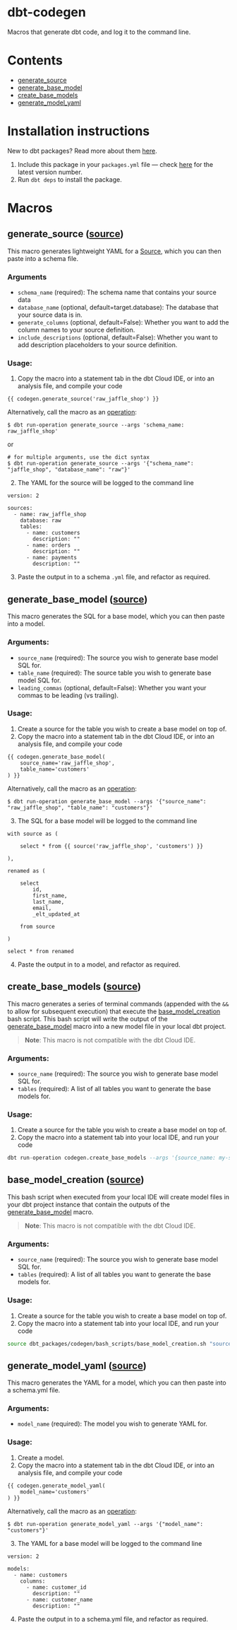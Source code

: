 # dbt-codegen

Macros that generate dbt code, and log it to the command line.

# Contents
* [generate_source](#generate_source-source)
* [generate_base_model](#generate_base_model-source)
* [create_base_models](#create_base_models-source)
* [generate_model_yaml](#generate_model_yaml-source)

# Installation instructions
New to dbt packages? Read more about them [here](https://docs.getdbt.com/docs/building-a-dbt-project/package-management/).
1. Include this package in your `packages.yml` file — check [here](https://hub.getdbt.com/dbt-labs/codegen/latest/) for the latest version number.
2. Run `dbt deps` to install the package.

# Macros
## generate_source ([source](macros/generate_source.sql))
This macro generates lightweight YAML for a [Source](https://docs.getdbt.com/docs/using-sources),
which you can then paste into a schema file.

### Arguments
* `schema_name` (required): The schema name that contains your source data
* `database_name` (optional, default=target.database): The database that your
source data is in.
* `generate_columns` (optional, default=False): Whether you want to add the
column names to your source definition.
* `include_descriptions` (optional, default=False): Whether you want to add 
description placeholders to your source definition.

### Usage:
1. Copy the macro into a statement tab in the dbt Cloud IDE, or into an analysis file, and compile your code

```
{{ codegen.generate_source('raw_jaffle_shop') }}
```

Alternatively, call the macro as an [operation](https://docs.getdbt.com/docs/using-operations):

```
$ dbt run-operation generate_source --args 'schema_name: raw_jaffle_shop'
```

or

```
# for multiple arguments, use the dict syntax
$ dbt run-operation generate_source --args '{"schema_name": "jaffle_shop", "database_name": "raw"}'
```

2. The YAML for the source will be logged to the command line

```
version: 2

sources:
  - name: raw_jaffle_shop
    database: raw
    tables:
      - name: customers
        description: ""
      - name: orders
        description: ""
      - name: payments
        description: ""
```

3. Paste the output in to a schema `.yml` file, and refactor as required.

## generate_base_model ([source](macros/generate_base_model.sql))
This macro generates the SQL for a base model, which you can then paste into a
model.

### Arguments:
* `source_name` (required): The source you wish to generate base model SQL for.
* `table_name` (required): The source table you wish to generate base model SQL for.
* `leading_commas` (optional, default=False): Whether you want your commas to be leading (vs trailing).


### Usage:
1. Create a source for the table you wish to create a base model on top of.
2. Copy the macro into a statement tab in the dbt Cloud IDE, or into an analysis file, and compile your code

```
{{ codegen.generate_base_model(
    source_name='raw_jaffle_shop',
    table_name='customers'
) }}
```

Alternatively, call the macro as an [operation](https://docs.getdbt.com/docs/using-operations):

```
$ dbt run-operation generate_base_model --args '{"source_name": "raw_jaffle_shop", "table_name": "customers"}'
```

3. The SQL for a base model will be logged to the command line

```
with source as (

    select * from {{ source('raw_jaffle_shop', 'customers') }}

),

renamed as (

    select
        id,
        first_name,
        last_name,
        email,
        _elt_updated_at

    from source

)

select * from renamed
```

4. Paste the output in to a model, and refactor as required.

## create_base_models ([source](macros/create_base_models.sql))
This macro generates a series of terminal commands (appended with the `&&` to allow for subsequent execution) that execute the [base_model_creation](#base_model_creation-source) bash script. This bash script will write the output of the [generate_base_model](#generate_base_model-source) macro into a new model file in your local dbt project.
>**Note**: This macro is not compatible with the dbt Cloud IDE.

### Arguments:
* `source_name` (required): The source you wish to generate base model SQL for.
* `tables` (required): A list of all tables you want to generate the base models for.

### Usage:
1. Create a source for the table you wish to create a base model on top of.
2. Copy the macro into a statement tab into your local IDE, and run your code

```sql
dbt run-operation codegen.create_base_models --args '{source_name: my-source, tables: ["this-table","that-table"]}'
```
## base_model_creation ([source](bash_scripts/base_model_creation.sh))
This bash script when executed from your local IDE will create model files in your dbt project instance that contain the outputs of the [generate_base_model](macros/generate_base_model.sql) macro.
>**Note**: This macro is not compatible with the dbt Cloud IDE.

### Arguments:
* `source_name` (required): The source you wish to generate base model SQL for.
* `tables` (required): A list of all tables you want to generate the base models for.

### Usage:
1. Create a source for the table you wish to create a base model on top of.
2. Copy the macro into a statement tab into your local IDE, and run your code

```bash
source dbt_packages/codegen/bash_scripts/base_model_creation.sh "source_name" ["this-table","that-table"]
```

## generate_model_yaml ([source](macros/generate_model_yaml.sql))
This macro generates the YAML for a model, which you can then paste into a
schema.yml file.

### Arguments:
* `model_name` (required): The model you wish to generate YAML for.

### Usage:
1. Create a model.
2. Copy the macro into a statement tab in the dbt Cloud IDE, or into an analysis file, and compile your code

```
{{ codegen.generate_model_yaml(
    model_name='customers'
) }}
```

Alternatively, call the macro as an [operation](https://docs.getdbt.com/docs/using-operations):

```
$ dbt run-operation generate_model_yaml --args '{"model_name": "customers"}'
```

3. The YAML for a base model will be logged to the command line

```
version: 2

models:
  - name: customers
    columns:
      - name: customer_id
        description: ""
      - name: customer_name
        description: ""
```

4. Paste the output in to a schema.yml file, and refactor as required.
